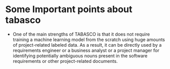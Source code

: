 # Some Important points about tabasco

- One of the main strengths of TABASCO is that it does not
  require training a machine learning model from the scratch using huge amounts of project-related labeled data. As a result,
  it can be directly used by a requirements engineer or a business analyst or a project manager for identifying potentially
  ambiguous nouns present in the software requirements or other project-related documents.

